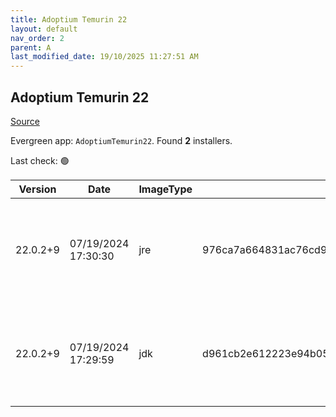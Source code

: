 ```yaml
---
title: Adoptium Temurin 22
layout: default
nav_order: 2
parent: A
last_modified_date: 19/10/2025 11:27:51 AM
---
```


## Adoptium Temurin 22

[Source](https://adoptium.net/)

Evergreen app: `AdoptiumTemurin22`. Found **2** installers.

Last check: 🟢

| Version  | Date                | ImageType | Checksum                                                         | Size      | Architecture | Type | URI                                                                                                                                                                                                                                                                |
| -------- | ------------------- | --------- | ---------------------------------------------------------------- | --------- | ------------ | ---- | ------------------------------------------------------------------------------------------------------------------------------------------------------------------------------------------------------------------------------------------------------------------ |
| 22.0.2+9 | 07/19/2024 17:30:30 | jre       | 976ca7a664831ac76cd956ce525e6c86ddcadb70c0bc29a3754c55c991955cb7 | 34783232  | x64          | msi  | [https://github.com/adoptium/temurin22-binaries/releases/download/jdk-22.0.2%2B9/OpenJDK22U-jre_x64_windows_hotspot_22.0.2_9.msi](https://github.com/adoptium/temurin22-binaries/releases/download/jdk-22.0.2%2B9/OpenJDK22U-jre_x64_windows_hotspot_22.0.2_9.msi) |
| 22.0.2+9 | 07/19/2024 17:29:59 | jdk       | d961cb2e612223e94b0506c61e1360d11b8961eab822ff12fa9b8921c4627a25 | 179064832 | x64          | msi  | [https://github.com/adoptium/temurin22-binaries/releases/download/jdk-22.0.2%2B9/OpenJDK22U-jdk_x64_windows_hotspot_22.0.2_9.msi](https://github.com/adoptium/temurin22-binaries/releases/download/jdk-22.0.2%2B9/OpenJDK22U-jdk_x64_windows_hotspot_22.0.2_9.msi) |
